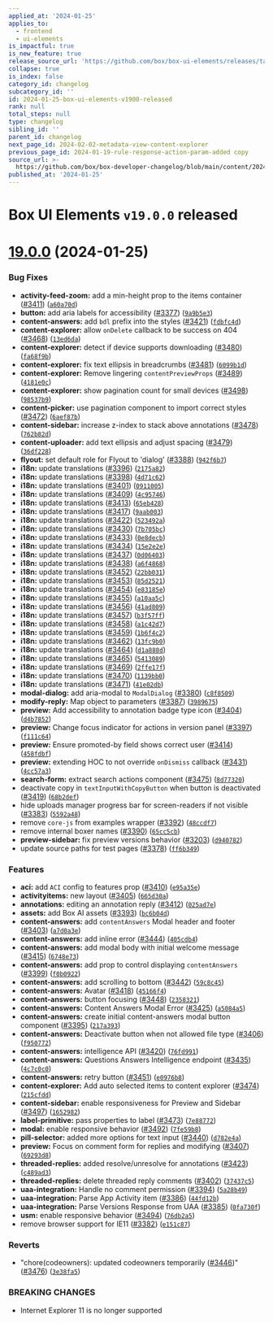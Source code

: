 ```yaml
---
applied_at: '2024-01-25'
applies_to:
  - frontend
  - ui-elements
is_impactful: true
is_new_feature: true
release_source_url: 'https://github.com/box/box-ui-elements/releases/tag/v19.0.0'
collapse: true
is_index: false
category_id: changelog
subcategory_id: ''
id: 2024-01-25-box-ui-elements-v1900-released
rank: null
total_steps: null
type: changelog
sibling_id: ''
parent_id: changelog
next_page_id: 2024-02-02-metadata-view-content-explorer
previous_page_id: 2024-01-19-rule-response-action-param-added copy
source_url: >-
  https://github.com/box/box-developer-changelog/blob/main/content/2024/01-25-box-ui-elements-v1900-released.md
published_at: '2024-01-25'
---
```

# Box UI Elements `v19.0.0` released

# [19.0.0][1] (2024-01-25)

### Bug Fixes

* **activity-feed-zoom:** add a min-height prop to the items container ([#3411][2]) ([`a60a70d`][3])
* **button:** add aria labels for accessibility ([#3377][4]) ([`9a9b5e3`][5])
* **content-answers:** add `bdl` prefix into the styles ([#3421][6]) ([`fdbfc4d`][7])
* **content-explorer:** allow `onDelete` callback to be success on 404 ([#3468][8]) ([`13ed6da`][9])
* **content-explorer:** detect if device supports downloading ([#3480][10]) ([`fa68f9b`][11])
* **content-explorer:** fix text ellipsis in breadcrumbs ([#3481][12]) ([`6099b1d`][13])
* **content-explorer:** Remove lingering `contentPreviewProps` ([#3489][14]) ([`4181e0c`][15])
* **content-explorer:** show pagination count for small devices ([#3498][16]) ([`98537b9`][17])
* **content-picker:** use pagination component to import correct styles ([#3472][18]) ([`6aef87b`][19])
* **content-sidebar:** increase z-index to stack above annotations ([#3478][20]) ([`762b82d`][21])
* **content-uploader:** add text ellipsis and adjust spacing ([#3479][22]) ([`36df228`][23])
* **flyout:** set default role for Flyout to 'dialog' ([#3388][24]) ([`942f6b7`][25])
* **i18n:** update translations ([#3396][26]) ([`2175a82`][27])
* **i18n:** update translations ([#3398][28]) ([`4d71c62`][29])
* **i18n:** update translations ([#3401][30]) ([`0911005`][31])
* **i18n:** update translations ([#3409][32]) ([`4c95746`][33])
* **i18n:** update translations ([#3413][34]) ([`65eb428`][35])
* **i18n:** update translations ([#3417][36]) ([`9aab003`][37])
* **i18n:** update translations ([#3422][38]) ([`523492a`][39])
* **i18n:** update translations ([#3430][40]) ([`7b705bc`][41])
* **i18n:** update translations ([#3433][42]) ([`0e8decb`][43])
* **i18n:** update translations ([#3434][44]) ([`15e2e2e`][45])
* **i18n:** update translations ([#3437][46]) ([`0d06403`][47])
* **i18n:** update translations ([#3438][48]) ([`a6f4868`][49])
* **i18n:** update translations ([#3452][50]) ([`22bb031`][51])
* **i18n:** update translations ([#3453][52]) ([`85d2521`][53])
* **i18n:** update translations ([#3454][54]) ([`e83185e`][55])
* **i18n:** update translations ([#3455][56]) ([`a10aa5c`][57])
* **i18n:** update translations ([#3456][58]) ([`41ad809`][59])
* **i18n:** update translations ([#3457][60]) ([`b3f57ff`][61])
* **i18n:** update translations ([#3458][62]) ([`a1c42d7`][63])
* **i18n:** update translations ([#3459][64]) ([`1b6f4c2`][65])
* **i18n:** update translations ([#3462][66]) ([`13fc9b0`][67])
* **i18n:** update translations ([#3464][68]) ([`d1a888d`][69])
* **i18n:** update translations ([#3465][70]) ([`5413089`][71])
* **i18n:** update translations ([#3469][72]) ([`2ffe17f`][73])
* **i18n:** update translations ([#3470][74]) ([`1139bb0`][75])
* **i18n:** update translations ([#3471][76]) ([`41e02db`][77])
* **modal-dialog:** add aria-modal to `ModalDialog` ([#3380][78]) ([`c8f8509`][79])
* **modify-reply:** Map object to parameters ([#3387][80]) ([`3989675`][81])
* **preview:** Add accessibility to annotation badge type icon ([#3404][82]) ([`d4b7852`][83])
* **preview:** Change focus indicator for actions in version panel ([#3397][84]) ([`f111c64`][85])
* **preview:** Ensure promoted-by field shows correct user ([#3414][86]) ([`458fdbf`][87])
* **preview:** extending HOC to not override `onDismiss` callback ([#3431][88]) ([`4cc57a3`][89])
* **search-form:** extract search actions component ([#3475][90]) ([`8d77320`][91])
* deactivate copy in `textInputWithCopyButton` when button is deactivated ([#3419][92]) ([`68b2def`][93])
* hide uploads manager progress bar for screen-readers if not visible ([#3383][94]) ([`5592a48`][95])
* remove `core-js` from examples wrapper ([#3392][96]) ([`48ccdf7`][97])
* remove internal boxer names ([#3390][98]) ([`65cc5cb`][99])
* **preview-sidebar:** fix preview versions behavior ([#3203][100]) ([`d940782`][101])
* update source paths for test pages ([#3378][102]) ([`ff6b349`][103])

### Features

* **aci:** add `ACI` config to features prop ([#3410][104]) ([`e95a35e`][105])
* **activityitems:** new layout ([#3405][106]) ([`665d30a`][107])
* **annotations:** editing an annotation reply ([#3412][108]) ([`025ad7e`][109])
* **assets:** add Box AI assets ([#3393][110]) ([`bc6b04d`][111])
* **content-answers:** add `contentAnswers` Modal header and footer ([#3403][112]) ([`a7d0a3e`][113])
* **content-answers:** add inline error ([#3444][114]) ([`405cdb4`][115])
* **content-answers:** add modal body with initial welcome message ([#3415][116]) ([`6748e73`][117])
* **content-answers:** add prop to control displaying `contentAnswers` ([#3399][118]) ([`f0b0922`][119])
* **content-answers:** add scrolling to bottom ([#3442][120]) ([`59c8c45`][121])
* **content-answers:** Avatar ([#3418][122]) ([`45166f4`][123])
* **content-answers:** button focusing ([#3448][124]) ([`2358321`][125])
* **content-answers:** Content Answers Modal Error ([#3425][126]) ([`a5084a5`][127])
* **content-answers:** create initial content-answers modal button component ([#3395][128]) ([`217a393`][129])
* **content-answers:** Deactivate button when not allowed file type ([#3406][130]) ([`f950772`][131])
* **content-answers:** intelligence API ([#3420][132]) ([`76fd991`][133])
* **content-answers:** Questions Answers Intelligence endpoint ([#3435][134]) ([`4c7c0c0`][135])
* **content-answers:** retry button ([#3451][136]) ([`e0976b8`][137])
* **content-explorer:** Add auto selected items to content explorer ([#3474][138]) ([`215cfdd`][139])
* **content-sidebar:** enable responsiveness for Preview and Sidebar ([#3497][140]) ([`1652982`][141])
* **label-primitive:** pass properties to label ([#3473][142]) ([`7e88772`][143])
* **modal:** enable responsive behavior ([#3492][144]) ([`7fe59b8`][145])
* **pill-selector:** added more options for text input ([#3440][146]) ([`d782e4a`][147])
* **preview:** Focus on comment form for replies and modifying ([#3407][148]) ([`69293d8`][149])
* **threaded-replies:** added resolve/unresolve for annotations ([#3423][150]) ([`c489ad3`][151])
* **threaded-replies:** delete threaded reply comments ([#3402][152]) ([`37437c5`][153])
* **uaa-integration:** Handle no comment permission ([#3394][154]) ([`5a28b49`][155])
* **uaa-integration:** Parse App Activity item ([#3386][156]) ([`44fd12b`][157])
* **uaa-integration:** Parse Versions Response from UAA ([#3385][158]) ([`0fa730f`][159])
* **usm:** enable responsive behavior ([#3494][160]) ([`76db2a5`][161])
* remove browser support for IE11 ([#3382][162]) ([`e151c87`][163])

### Reverts

* "chore(codeowners): updated codeowners temporarily ([#3446][164])" ([#3476][165]) ([`3e38fa5`][166])

### BREAKING CHANGES

* Internet Explorer 11 is no longer supported

[1]: https://github.com/box/box-ui-elements/compare/v18.1.0...v19.0.0

[2]: https://github.com/box/box-ui-elements/issues/3411

[3]: https://github.com/box/box-ui-elements/commit/a60a70d

[4]: https://github.com/box/box-ui-elements/issues/3377

[5]: https://github.com/box/box-ui-elements/commit/9a9b5e3

[6]: https://github.com/box/box-ui-elements/issues/3421

[7]: https://github.com/box/box-ui-elements/commit/fdbfc4d

[8]: https://github.com/box/box-ui-elements/issues/3468

[9]: https://github.com/box/box-ui-elements/commit/13ed6da

[10]: https://github.com/box/box-ui-elements/issues/3480

[11]: https://github.com/box/box-ui-elements/commit/fa68f9b

[12]: https://github.com/box/box-ui-elements/issues/3481

[13]: https://github.com/box/box-ui-elements/commit/6099b1d

[14]: https://github.com/box/box-ui-elements/issues/3489

[15]: https://github.com/box/box-ui-elements/commit/4181e0c

[16]: https://github.com/box/box-ui-elements/issues/3498

[17]: https://github.com/box/box-ui-elements/commit/98537b9

[18]: https://github.com/box/box-ui-elements/issues/3472

[19]: https://github.com/box/box-ui-elements/commit/6aef87b

[20]: https://github.com/box/box-ui-elements/issues/3478

[21]: https://github.com/box/box-ui-elements/commit/762b82d

[22]: https://github.com/box/box-ui-elements/issues/3479

[23]: https://github.com/box/box-ui-elements/commit/36df228

[24]: https://github.com/box/box-ui-elements/issues/3388

[25]: https://github.com/box/box-ui-elements/commit/942f6b7

[26]: https://github.com/box/box-ui-elements/issues/3396

[27]: https://github.com/box/box-ui-elements/commit/2175a82

[28]: https://github.com/box/box-ui-elements/issues/3398

[29]: https://github.com/box/box-ui-elements/commit/4d71c62

[30]: https://github.com/box/box-ui-elements/issues/3401

[31]: https://github.com/box/box-ui-elements/commit/0911005

[32]: https://github.com/box/box-ui-elements/issues/3409

[33]: https://github.com/box/box-ui-elements/commit/4c95746

[34]: https://github.com/box/box-ui-elements/issues/3413

[35]: https://github.com/box/box-ui-elements/commit/65eb428

[36]: https://github.com/box/box-ui-elements/issues/3417

[37]: https://github.com/box/box-ui-elements/commit/9aab003

[38]: https://github.com/box/box-ui-elements/issues/3422

[39]: https://github.com/box/box-ui-elements/commit/523492a

[40]: https://github.com/box/box-ui-elements/issues/3430

[41]: https://github.com/box/box-ui-elements/commit/7b705bc

[42]: https://github.com/box/box-ui-elements/issues/3433

[43]: https://github.com/box/box-ui-elements/commit/0e8decb

[44]: https://github.com/box/box-ui-elements/issues/3434

[45]: https://github.com/box/box-ui-elements/commit/15e2e2e

[46]: https://github.com/box/box-ui-elements/issues/3437

[47]: https://github.com/box/box-ui-elements/commit/0d06403

[48]: https://github.com/box/box-ui-elements/issues/3438

[49]: https://github.com/box/box-ui-elements/commit/a6f4868

[50]: https://github.com/box/box-ui-elements/issues/3452

[51]: https://github.com/box/box-ui-elements/commit/22bb031

[52]: https://github.com/box/box-ui-elements/issues/3453

[53]: https://github.com/box/box-ui-elements/commit/85d2521

[54]: https://github.com/box/box-ui-elements/issues/3454

[55]: https://github.com/box/box-ui-elements/commit/e83185e

[56]: https://github.com/box/box-ui-elements/issues/3455

[57]: https://github.com/box/box-ui-elements/commit/a10aa5c

[58]: https://github.com/box/box-ui-elements/issues/3456

[59]: https://github.com/box/box-ui-elements/commit/41ad809

[60]: https://github.com/box/box-ui-elements/issues/3457

[61]: https://github.com/box/box-ui-elements/commit/b3f57ff

[62]: https://github.com/box/box-ui-elements/issues/3458

[63]: https://github.com/box/box-ui-elements/commit/a1c42d7

[64]: https://github.com/box/box-ui-elements/issues/3459

[65]: https://github.com/box/box-ui-elements/commit/1b6f4c2

[66]: https://github.com/box/box-ui-elements/issues/3462

[67]: https://github.com/box/box-ui-elements/commit/13fc9b0

[68]: https://github.com/box/box-ui-elements/issues/3464

[69]: https://github.com/box/box-ui-elements/commit/d1a888d

[70]: https://github.com/box/box-ui-elements/issues/3465

[71]: https://github.com/box/box-ui-elements/commit/5413089

[72]: https://github.com/box/box-ui-elements/issues/3469

[73]: https://github.com/box/box-ui-elements/commit/2ffe17f

[74]: https://github.com/box/box-ui-elements/issues/3470

[75]: https://github.com/box/box-ui-elements/commit/1139bb0

[76]: https://github.com/box/box-ui-elements/issues/3471

[77]: https://github.com/box/box-ui-elements/commit/41e02db

[78]: https://github.com/box/box-ui-elements/issues/3380

[79]: https://github.com/box/box-ui-elements/commit/c8f8509

[80]: https://github.com/box/box-ui-elements/issues/3387

[81]: https://github.com/box/box-ui-elements/commit/3989675

[82]: https://github.com/box/box-ui-elements/issues/3404

[83]: https://github.com/box/box-ui-elements/commit/d4b7852

[84]: https://github.com/box/box-ui-elements/issues/3397

[85]: https://github.com/box/box-ui-elements/commit/f111c64

[86]: https://github.com/box/box-ui-elements/issues/3414

[87]: https://github.com/box/box-ui-elements/commit/458fdbf

[88]: https://github.com/box/box-ui-elements/issues/3431

[89]: https://github.com/box/box-ui-elements/commit/4cc57a3

[90]: https://github.com/box/box-ui-elements/issues/3475

[91]: https://github.com/box/box-ui-elements/commit/8d77320

[92]: https://github.com/box/box-ui-elements/issues/3419

[93]: https://github.com/box/box-ui-elements/commit/68b2def

[94]: https://github.com/box/box-ui-elements/issues/3383

[95]: https://github.com/box/box-ui-elements/commit/5592a48

[96]: https://github.com/box/box-ui-elements/issues/3392

[97]: https://github.com/box/box-ui-elements/commit/48ccdf7

[98]: https://github.com/box/box-ui-elements/issues/3390

[99]: https://github.com/box/box-ui-elements/commit/65cc5cb

[100]: https://github.com/box/box-ui-elements/issues/3203

[101]: https://github.com/box/box-ui-elements/commit/d940782

[102]: https://github.com/box/box-ui-elements/issues/3378

[103]: https://github.com/box/box-ui-elements/commit/ff6b349

[104]: https://github.com/box/box-ui-elements/issues/3410

[105]: https://github.com/box/box-ui-elements/commit/e95a35e

[106]: https://github.com/box/box-ui-elements/issues/3405

[107]: https://github.com/box/box-ui-elements/commit/665d30a

[108]: https://github.com/box/box-ui-elements/issues/3412

[109]: https://github.com/box/box-ui-elements/commit/025ad7e

[110]: https://github.com/box/box-ui-elements/issues/3393

[111]: https://github.com/box/box-ui-elements/commit/bc6b04d

[112]: https://github.com/box/box-ui-elements/issues/3403

[113]: https://github.com/box/box-ui-elements/commit/a7d0a3e

[114]: https://github.com/box/box-ui-elements/issues/3444

[115]: https://github.com/box/box-ui-elements/commit/405cdb4

[116]: https://github.com/box/box-ui-elements/issues/3415

[117]: https://github.com/box/box-ui-elements/commit/6748e73

[118]: https://github.com/box/box-ui-elements/issues/3399

[119]: https://github.com/box/box-ui-elements/commit/f0b0922

[120]: https://github.com/box/box-ui-elements/issues/3442

[121]: https://github.com/box/box-ui-elements/commit/59c8c45

[122]: https://github.com/box/box-ui-elements/issues/3418

[123]: https://github.com/box/box-ui-elements/commit/45166f4

[124]: https://github.com/box/box-ui-elements/issues/3448

[125]: https://github.com/box/box-ui-elements/commit/2358321

[126]: https://github.com/box/box-ui-elements/issues/3425

[127]: https://github.com/box/box-ui-elements/commit/a5084a5

[128]: https://github.com/box/box-ui-elements/issues/3395

[129]: https://github.com/box/box-ui-elements/commit/217a393

[130]: https://github.com/box/box-ui-elements/issues/3406

[131]: https://github.com/box/box-ui-elements/commit/f950772

[132]: https://github.com/box/box-ui-elements/issues/3420

[133]: https://github.com/box/box-ui-elements/commit/76fd991

[134]: https://github.com/box/box-ui-elements/issues/3435

[135]: https://github.com/box/box-ui-elements/commit/4c7c0c0

[136]: https://github.com/box/box-ui-elements/issues/3451

[137]: https://github.com/box/box-ui-elements/commit/e0976b8

[138]: https://github.com/box/box-ui-elements/issues/3474

[139]: https://github.com/box/box-ui-elements/commit/215cfdd

[140]: https://github.com/box/box-ui-elements/issues/3497

[141]: https://github.com/box/box-ui-elements/commit/1652982

[142]: https://github.com/box/box-ui-elements/issues/3473

[143]: https://github.com/box/box-ui-elements/commit/7e88772

[144]: https://github.com/box/box-ui-elements/issues/3492

[145]: https://github.com/box/box-ui-elements/commit/7fe59b8

[146]: https://github.com/box/box-ui-elements/issues/3440

[147]: https://github.com/box/box-ui-elements/commit/d782e4a

[148]: https://github.com/box/box-ui-elements/issues/3407

[149]: https://github.com/box/box-ui-elements/commit/69293d8

[150]: https://github.com/box/box-ui-elements/issues/3423

[151]: https://github.com/box/box-ui-elements/commit/c489ad3

[152]: https://github.com/box/box-ui-elements/issues/3402

[153]: https://github.com/box/box-ui-elements/commit/37437c5

[154]: https://github.com/box/box-ui-elements/issues/3394

[155]: https://github.com/box/box-ui-elements/commit/5a28b49

[156]: https://github.com/box/box-ui-elements/issues/3386

[157]: https://github.com/box/box-ui-elements/commit/44fd12b

[158]: https://github.com/box/box-ui-elements/issues/3385

[159]: https://github.com/box/box-ui-elements/commit/0fa730f

[160]: https://github.com/box/box-ui-elements/issues/3494

[161]: https://github.com/box/box-ui-elements/commit/76db2a5

[162]: https://github.com/box/box-ui-elements/issues/3382

[163]: https://github.com/box/box-ui-elements/commit/e151c87

[164]: https://github.com/box/box-ui-elements/issues/3446

[165]: https://github.com/box/box-ui-elements/issues/3476

[166]: https://github.com/box/box-ui-elements/commit/3e38fa5